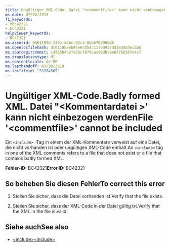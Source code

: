 ```yaml
---
title: Ungültiger XML-Code. Datei "<commentfile>' kann nicht einbezogen werden
ms.date: 07/20/2015
f1_keywords:
- vbc42321
- bc42321
helpviewer_keywords:
- BC42321
ms.assetid: 96611980-2323-466c-82c3-8bb678290b68
ms.openlocfilehash: dc6118beeb44e6cd54c117ed927dd1e38a5ecda5
ms.sourcegitcommit: 14355b4b2fe5bcf874cac96d0a9e6376b567e4c7
ms.translationtype: MT
ms.contentlocale: de-DE
ms.lasthandoff: 01/30/2019
ms.locfileid: "55284569"
---
```

# <a name="badly-formed-xml-file-commentfile-cannot-be-included"></a><span data-ttu-id="dd614-103">Ungültiger XML-Code.</span><span class="sxs-lookup"><span data-stu-id="dd614-103">Badly formed XML.</span></span> <span data-ttu-id="dd614-104">Datei "\<Kommentardatei >' kann nicht einbezogen werden</span><span class="sxs-lookup"><span data-stu-id="dd614-104">File '\<commentfile>' cannot be included</span></span>
<span data-ttu-id="dd614-105">Ein `<include>` -Tag in einem der XML-Kommentare verweist auf eine Datei, die nicht vorhanden ist oder ungültigen XML-Code enthält.</span><span class="sxs-lookup"><span data-stu-id="dd614-105">An `<include>` tag in one of the XML comments refers to a file that does not exist or a file that contains badly formed XML.</span></span>  
  
 <span data-ttu-id="dd614-106">**Fehler-ID:** BC42321</span><span class="sxs-lookup"><span data-stu-id="dd614-106">**Error ID:** BC42321</span></span>  
  
## <a name="to-correct-this-error"></a><span data-ttu-id="dd614-107">So beheben Sie diesen Fehler</span><span class="sxs-lookup"><span data-stu-id="dd614-107">To correct this error</span></span>  
  
1.  <span data-ttu-id="dd614-108">Stellen Sie sicher, dass die Datei vorhanden ist.</span><span class="sxs-lookup"><span data-stu-id="dd614-108">Verify that the file exists.</span></span>  
  
2.  <span data-ttu-id="dd614-109">Stellen Sie sicher, dass der XML-Code in der Datei gültig ist.</span><span class="sxs-lookup"><span data-stu-id="dd614-109">Verify that the XML in the file is valid.</span></span>  
  
## <a name="see-also"></a><span data-ttu-id="dd614-110">Siehe auch</span><span class="sxs-lookup"><span data-stu-id="dd614-110">See also</span></span>
- [<span data-ttu-id="dd614-111">\<include></span><span class="sxs-lookup"><span data-stu-id="dd614-111">\<include></span></span>](../../visual-basic/language-reference/xmldoc/include.md)
